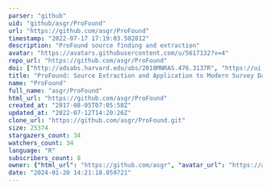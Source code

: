 ```yaml
---
parser: "github"
uid: "github/asgr/ProFound"
url: "https://github.com/asgr/ProFound"
timestamp: "2022-07-17 17:19:03.502812"
description: "ProFound source finding and extraction"
avatar: "https://avatars.githubusercontent.com/u/5617132?v=4"
repo_url: "https://github.com/asgr/ProFound"
doi: ["http://adsabs.harvard.edu/abs/2018MNRAS.476.3137R", "https://ui.adsabs.harvard.edu/abs/2018ascl.soft04006R/abstract"]
title: "ProFound: Source Extraction and Application to Modern Survey Data"
name: "ProFound"
full_name: "asgr/ProFound"
html_url: "https://github.com/asgr/ProFound"
created_at: "2017-08-05T07:05:58Z"
updated_at: "2022-07-12T14:20:26Z"
clone_url: "https://github.com/asgr/ProFound.git"
size: 25374
stargazers_count: 34
watchers_count: 34
language: "R"
subscribers_count: 8
owner: {"html_url": "https://github.com/asgr", "avatar_url": "https://avatars.githubusercontent.com/u/5617132?v=4", "login": "asgr", "type": "User"}
date: "2024-01-20 14:21:18.059721"
---
```

